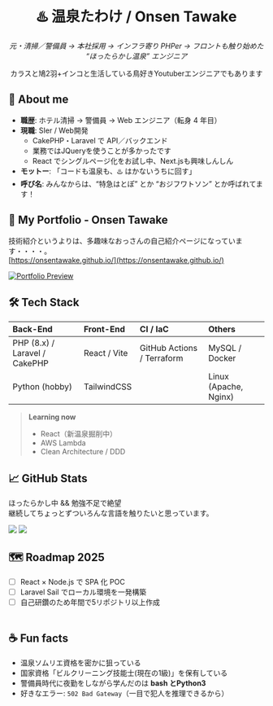 <!-- プロフィールタイトル -->
<h1 align="center">♨️ 温泉たわけ / Onsen Tawake</h1>
<p align="center">
  <em>元・清掃／警備員 → 本社採用 → インフラ寄り PHPer → フロントも触り始めた “ほったらかし温泉” エンジニア</em>
</p>
<p align="center">
  カラスと鳩2羽+インコと生活している鳥好きYoutuberエンジニアでもあります
</p>

## 🔎 About me
- **職歴**: ホテル清掃 → 警備員 → Web エンジニア（転身 4 年目）
- **現職**: SIer / Web開発  
  - CakePHP・Laravel で API／バックエンド
  - 業務ではJQueryを使うことが多かったです
  - React でシングルページ化をお試し中、Next.jsも興味しんしん
- **モットー**: 「コードも温泉も、♨️ はかないうちに回す」
- **呼び名**: みんなからは、“特急はとぽ” とか “おジフワトソン” とか呼ばれてます！

## 👀 My Portfolio - Onsen Tawake  
技術紹介というよりは、多趣味なおっさんの自己紹介ページになっています・・・・。  
[https://onsentawake.github.io/](https://onsentawake.github.io/)  

[![Portfolio Preview](https://github.com/user-attachments/assets/b1c6ec46-e09c-4776-8396-5ca3f2b3ec9d)](https://onsentawake.github.io/)


## 🛠 Tech Stack
| Back-End | Front-End | CI / IaC | Others |
|:--|:--|:--|:--|
| PHP (8.x) / Laravel / CakePHP | React / Vite | GitHub Actions / Terraform | MySQL / Docker |
| Python (hobby) | TailwindCSS | | Linux (Apache, Nginx) |

> **Learning now**  
> - React（新温泉掘削中）  
> - AWS Lambda  
> - Clean Architecture / DDD


## 📈 GitHub Stats
ほったらかし中 && 勉強不足で絶望  
継続してちょっとずついろんな言語を触りたいと思っています。
<p align="left">
    <img src="https://github-readme-stats.vercel.app/api/top-langs/?username=onsentawake&layout=compact&title_color=f2aa4c&text_color=e0e0e0&bg_color=0f1117&border_color=444c56&icon_color=66d9ef&hide=Jupyter%20Notebook,CSS" />
 <img src="https://github-readme-stats.vercel.app/api?username=onsentawake&show_icons=true&title_color=f2aa4c&text_color=e0e0e0&icon_color=66d9ef&bg_color=0f1117&border_color=444c56" />
</p>

## 🗺️ Roadmap 2025
- [ ] React × Node.js で SPA 化 POC
- [ ] Laravel Sail でローカル環境を一発構築
- [ ] 自己研鑽のため年間で5リポジトリ以上作成  
&nbsp;

## ☕️ Fun facts
- 温泉ソムリエ資格を密かに狙っている
- 国家資格「ビルクリーニング技能士(現在の1級)」を保有している
- 警備員時代に夜勤をしながら学んだのは **bash とPython3**  
- 好きなエラー: `502 Bad Gateway`（一目で犯人を推理できるから）
